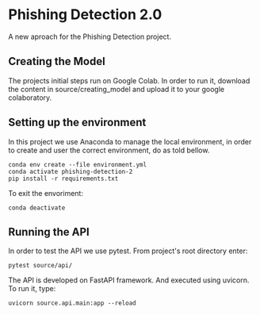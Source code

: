 # Phishing Detection 2.0
A new aproach for the Phishing Detection project.

## Creating the Model

The projects initial steps run on Google Colab. In order to run it, download the
content in source/creating_model and upload it to your google colaboratory.

## Setting up the environment

In this project we use Anaconda to manage the local environment, in order to
create and user the correct environment, do as told bellow.

    conda env create --file environment.yml
    conda activate phishing-detection-2
    pip install -r requirements.txt

To exit the envoriment:

    conda deactivate

## Running the API

In order to test the API we use pytest. From project's root directory enter:

    pytest source/api/

The API is developed on FastAPI framework. And executed using uvicorn. To run
it, type:

    uvicorn source.api.main:app --reload